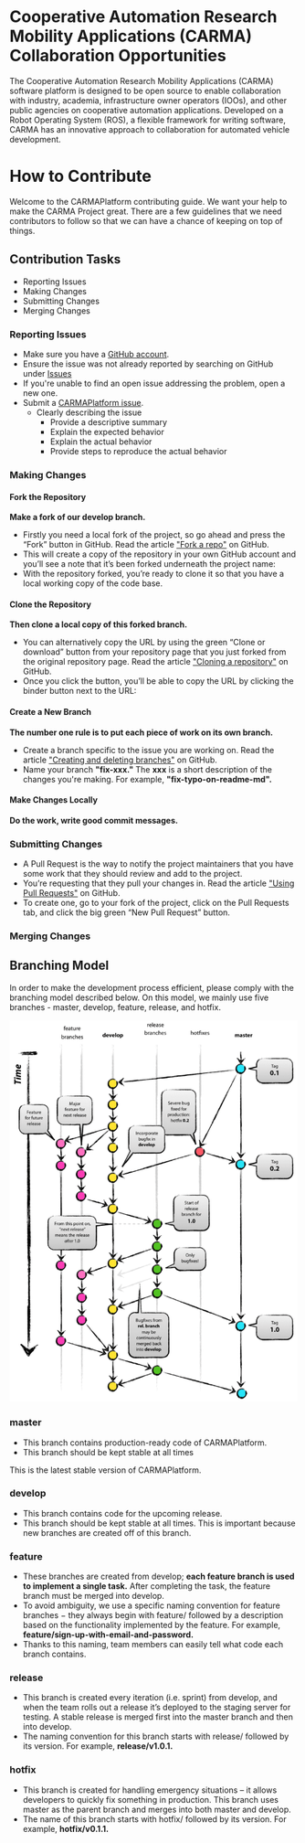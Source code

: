 # Cooperative Automation Research Mobility Applications (CARMA) Collaboration Opportunities

The Cooperative Automation Research Mobility Applications (CARMA) software platform is designed to be open source to enable collaboration with industry, academia, infrastructure owner operators (IOOs), and other public agencies on cooperative automation applications. Developed on a Robot Operating System (ROS), a flexible framework for writing software, CARMA has an innovative approach to collaboration for automated vehicle development.

# How to Contribute 

Welcome to the CARMAPlatform contributing guide. We want your help to make the CARMA Project great.
There are a few guidelines that we need contributors to follow so that we can have a chance of keeping on top of things.

## Contribution Tasks

* Reporting Issues
* Making Changes
* Submitting Changes
* Merging Changes

### Reporting Issues

* Make sure you have a [GitHub account](https://github.com/signup/free).
* Ensure the issue was not already reported by searching on GitHub under [Issues](https://github.com/usdot-fhwa-stol/CARMAPlatform/issues)
* If you're unable to find an open issue addressing the problem, open a new one.
* Submit a [CARMAPlatform issue](<docs/ISSUE_TEMPLATE.md>).
  * Clearly describing the issue
    * Provide a descriptive summary
    * Explain the expected behavior
    * Explain the actual behavior
    * Provide steps to reproduce the actual behavior

### Making Changes

#### Fork the Repository
**Make a fork of our develop branch.** 

* Firstly you need a local fork of the project, so go ahead and press the “Fork” button in GitHub. Read the article ["Fork a repo"](https://help.github.com/articles/fork-a-repo/) on GitHub.
* This will create a copy of the repository in your own GitHub account and you’ll see a note that it’s been forked underneath the project name:
* With the repository forked, you’re ready to clone it so that you have a local working copy of the code base.
 
#### Clone the Repository
**Then clone a local copy of this forked branch.**
* You can alternatively copy the URL by using the green “Clone or download” button from your repository page that you just forked from the original repository page. Read the article ["Cloning a repository"](https://help.github.com/articles/cloning-a-repository/) on GitHub. 
* Once you click the button, you’ll be able to copy the URL by clicking the binder button next to the URL:

#### Create a New Branch
**The number one rule is to put each piece of work on its own branch.**
* Create a branch specific to the issue you are working on. Read the article ["Creating and deleting branches"](https://help.github.com/articles/creating-and-deleting-branches-within-your-repository/) on GitHub. 
* Name your branch **"fix-xxx."** The **xxx** is a short description of the changes you're making. For example, **"fix-typo-on-readme-md".**


#### Make Changes Locally
**Do the work, write good commit messages.**

### Submitting Changes
* A Pull Request is the way to notify the project maintainers that you have some work that they should review and add to the project. 
* You’re requesting that they pull your changes in. Read the article ["Using Pull Requests"](https://help.github.com/articles/using-pull-requests) on GitHub.
* To create one, go to your fork of the project, click on the Pull Requests tab, and click the big green “New Pull Request” button.

### Merging Changes

## Branching Model
In order to make the development process efficient, please comply with the branching model described below. On this model, we mainly use five branches - master, develop, feature, release, and hotfix.

![Branch Workflow](docs/image/Git_Workflow.png)

### master
* This branch contains production-ready code of CARMAPlatform.
* This branch should be kept stable at all times

This is the latest stable version of CARMAPlatform.

### develop
* This branch contains code for the upcoming release.
* This branch should be kept stable at all times. This is important because new branches are created off of this branch.

### feature
* These branches are created from develop; **each feature branch is used to implement a single task.** After completing the task, the feature branch must be merged into develop.
* To avoid ambiguity, we use a specific naming convention for feature branches − they always begin with feature/ followed by a description based on the functionality implemented by the feature. For example, **feature/sign-up-with-email-and-password.**
* Thanks to this naming, team members can easily tell what code each branch contains.

### release
* This branch is created every iteration (i.e. sprint) from develop, and when the team rolls out a release it’s deployed to the staging server for testing. A stable release is merged first into the master branch and then into develop.
* The naming convention for this branch starts with release/ followed by its version. For example, **release/v1.0.1.**

### hotfix
* This branch is created for handling emergency situations – it allows developers to quickly fix something in production. This branch uses master as the parent branch and merges into both master and develop.
* The name of this branch starts with hotfix/ followed by its version. For example, **hotfix/v0.1.1.**











